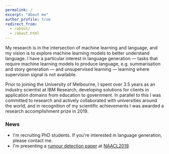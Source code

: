 ```yaml
---
permalink: /
excerpt: "About me"
author_profile: true
redirect_from: 
  - /about/
  - /about.html
---
```


My research is in the intersection of machine learning and language, and my vision is to explore machine learning models to better understand language. I have a particular interest in language generation &mdash; tasks that require machine learning models to produce language, e.g. summarisation and story generation &mdash;  and unsupervised learning &mdash; learning where supervision signal is not available.

Prior to joining the University of Melbourne, I spent over 3.5 years as an industry scientist at IBM Research, developing solutions for clients in application domains from education to government. In parallel to this I was committed to research and actively collaborated with universities around the world, and in recognition of my scientific achievements I was awarded a research accomplishment prize in 2019.

### News

- I'm recruiting PhD students. If you're interested in language 
  generation, please contact me.
- I'm presenting a [rumour detection paper](https://www.aclweb.org/anthology/N19-1163) at [NAACL2019](https://naacl2019.org/).
